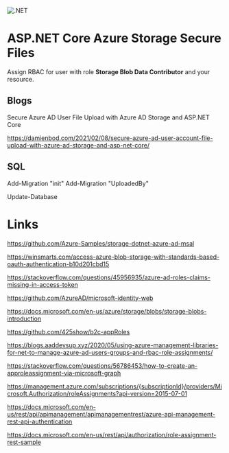 ![.NET](https://github.com/damienbod/AspNetCoreAzureAdAzureStorage/workflows/.NET/badge.svg)

# ASP.NET Core Azure Storage Secure Files

Assign RBAC for user with role **Storage Blob Data Contributor** and your resource.

## Blogs

Secure Azure AD User File Upload with Azure AD Storage and ASP.NET Core

https://damienbod.com/2021/02/08/secure-azure-ad-user-account-file-upload-with-azure-ad-storage-and-asp-net-core/

## SQL

Add-Migration "init" 
Add-Migration "UploadedBy" 

Update-Database 

# Links

https://github.com/Azure-Samples/storage-dotnet-azure-ad-msal

https://winsmarts.com/access-azure-blob-storage-with-standards-based-oauth-authentication-b10d201cbd15

https://stackoverflow.com/questions/45956935/azure-ad-roles-claims-missing-in-access-token

https://github.com/AzureAD/microsoft-identity-web

https://docs.microsoft.com/en-us/azure/storage/blobs/storage-blobs-introduction

https://github.com/425show/b2c-appRoles

https://blogs.aaddevsup.xyz/2020/05/using-azure-management-libraries-for-net-to-manage-azure-ad-users-groups-and-rbac-role-assignments/

https://stackoverflow.com/questions/56786453/how-to-create-an-approleassignment-via-microsoft-graph

https://management.azure.com/subscriptions/{subscriptionId}/providers/Microsoft.Authorization/roleAssignments?api-version=2015-07-01

https://docs.microsoft.com/en-us/rest/api/apimanagement/apimanagementrest/azure-api-management-rest-api-authentication

https://docs.microsoft.com/en-us/rest/api/authorization/role-assignment-rest-sample